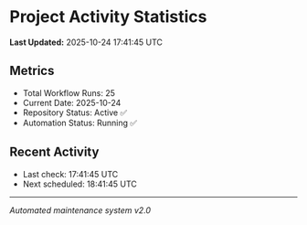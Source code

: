 # Project Activity Statistics

**Last Updated:** 2025-10-24 17:41:45 UTC

## Metrics
- Total Workflow Runs: 25
- Current Date: 2025-10-24
- Repository Status: Active ✅
- Automation Status: Running ✅

## Recent Activity
- Last check: 17:41:45 UTC
- Next scheduled: 18:41:45 UTC

---
*Automated maintenance system v2.0*
